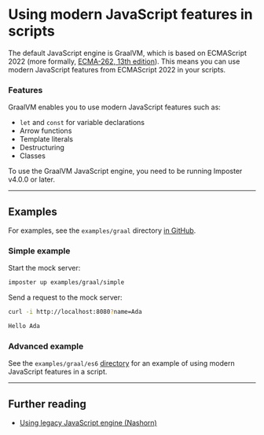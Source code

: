 # Using modern JavaScript features in scripts

The default JavaScript engine is GraalVM, which is based on ECMAScript 2022 (more formally, [ECMA-262, 13th edition](https://262.ecma-international.org/13.0/)). This means you can use modern JavaScript features from ECMAScript 2022 in your scripts.

### Features

GraalVM enables you to use modern JavaScript features such as:

- `let` and `const` for variable declarations
- Arrow functions
- Template literals
- Destructuring
- Classes

To use the GraalVM JavaScript engine, you need to be running Imposter v4.0.0 or later.

---

## Examples

For examples, see the `examples/graal` directory [in GitHub](https://github.com/imposter-project/imposter-jvm-engine/blob/main/examples/graal).

### Simple example

Start the mock server:

```bash
imposter up examples/graal/simple
```

Send a request to the mock server:

```bash
curl -i http://localhost:8080?name=Ada

Hello Ada
```

### Advanced example

See the `examples/graal/es6` [directory](https://github.com/imposter-project/imposter-jvm-engine/blob/main/examples/graal) for an example of using modern JavaScript features in a script.

---

## Further reading

- [Using legacy JavaScript engine (Nashorn)](scripting_legacy_js.md)
